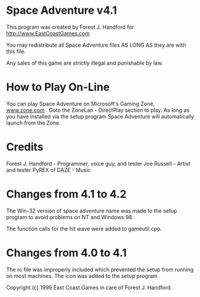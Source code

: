 Space Adventure v4.1
====================

This program was created by Forest J. Handford for http://www.EastCoastGames.com

You may redistribute all Space Adventure files AS LONG AS they are with this file.

Any sales of this game are strictly illegal and punishable by law.

How to Play On-Line
===================
You can play Space Adventure on Microsoft's Gaming Zone, www.zone.com .  Goto the ZoneLan - 
DirectPlay section to play.  As long as you have installed via the setup program Space Adventure
will automatically launch from the Zone.

Credits
=======
Forest J. Handford - Programmer, voice guy, and tester
Joe Russell - Artist and tester
PyREX of DAZE - Music

Changes from 4.1 to 4.2
=======================
The Win-32 version of space adventure name was made to the setup program to avoid problems on NT 
and Windows 98.  

The function calls for the hit wave were added to gameutil.cpp.

Changes from 4.0 to 4.1
=======================
The rc file was improperly included which prevented the setup from running on most machines.  The 
icon was added to the setup program.

Copyright (c) 1999 East Coast Games in care of Forest J. Handford 